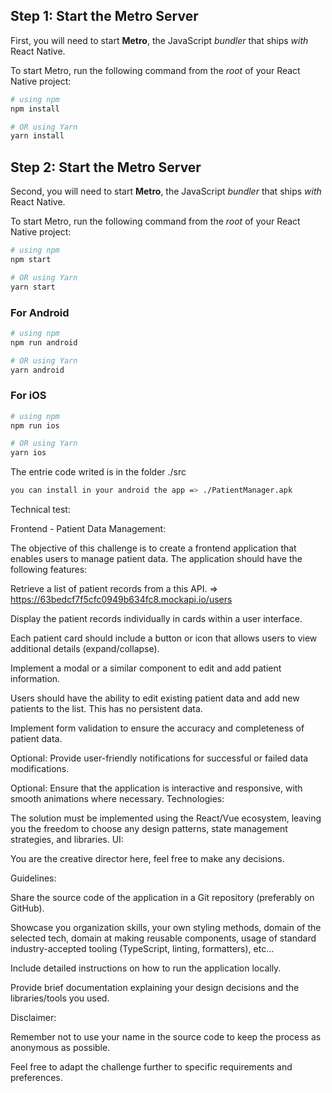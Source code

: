 ## Step 1: Start the Metro Server

First, you will need to start **Metro**, the JavaScript _bundler_ that ships _with_ React Native.

To start Metro, run the following command from the _root_ of your React Native project:

```bash
# using npm
npm install

# OR using Yarn
yarn install
```

## Step 2: Start the Metro Server

Second, you will need to start **Metro**, the JavaScript _bundler_ that ships _with_ React Native.

To start Metro, run the following command from the _root_ of your React Native project:

```bash
# using npm
npm start

# OR using Yarn
yarn start
```

### For Android

```bash
# using npm
npm run android

# OR using Yarn
yarn android
```

### For iOS

```bash
# using npm
npm run ios

# OR using Yarn
yarn ios
```


The entrie code writed is in the folder ./src


```bash
you can install in your android the app => ./PatientManager.apk 
```

Technical test:

Frontend - Patient Data Management:

The objective of this challenge is to create a frontend application that enables users to manage patient data. The application should have the following features:

Retrieve a list of patient records from a this API. => https://63bedcf7f5cfc0949b634fc8.mockapi.io/users

Display the patient records individually in cards within a user interface.

Each patient card should include a button or icon that allows users to view additional details (expand/collapse).

Implement a modal or a similar component to edit and add patient information.

Users should have the ability to edit existing patient data and add new patients to the list.  This has no persistent data.

Implement form validation to ensure the accuracy and completeness of patient data.

Optional: Provide user-friendly notifications for successful or failed data modifications.

Optional: Ensure that the application is interactive and responsive, with smooth animations where necessary.
Technologies:

The solution must be implemented using the React/Vue ecosystem, leaving you the freedom to choose any design patterns, state management strategies, and libraries.
UI:

You are the creative director here, feel free to make any decisions.


Guidelines:

Share the source code of the application in a Git repository (preferably on GitHub).

Showcase you organization skills, your own styling methods, domain of the selected tech, domain at making reusable components, usage of standard industry-accepted tooling (TypeScript, linting, formatters), etc...

Include detailed instructions on how to run the application locally.

Provide brief documentation explaining your design decisions and the libraries/tools you used.


Disclaimer:

Remember not to use your name in the source code to keep the process as anonymous as possible.

Feel free to adapt the challenge further to specific requirements and preferences.